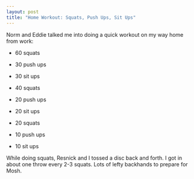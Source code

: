 ```yaml
---
layout: post
title: "Home Workout: Squats, Push Ups, Sit Ups"
---
```


Norm and Eddie talked me into doing a quick workout on my way home from work:

- 60 squats
- 30 push ups
- 30 sit ups

- 40 squats
- 20 push ups
- 20 sit ups

- 20 squats
- 10 push ups
- 10 sit ups

While doing squats, Resnick and I tossed a disc back and forth. I got in about one throw every 2-3 squats. Lots of lefty backhands to prepare for Mosh.
